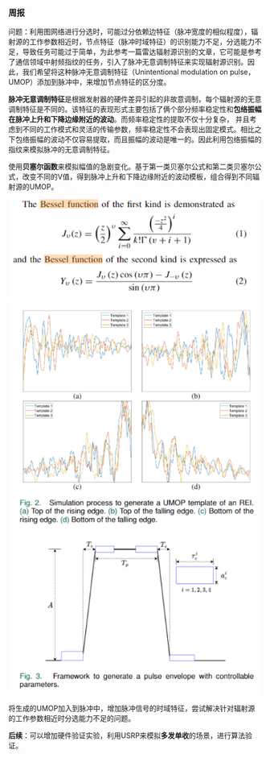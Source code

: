 ### 周报

问题：利用图网络进行分选时，可能过分依赖边特征（脉冲宽度的相似程度），辐射源的工作参数相近时，节点特征（脉冲时域特征）的识别能力不足，分选能力不足，导致任务可能过于简单，为此参考一篇雷达辐射源识别的文章，它可能是参考了通信领域中射频指纹的任务，引入了脉冲无意调制特征来实现辐射源识别。因此，我们希望将这种脉冲无意调制特征（Unintentional modulation on pulse，UMOP）添加到脉冲中，来增加节点特征的区分度。

**脉冲无意调制特征**是根据发射器的硬件差异引起的非故意调制，每个辐射源的无意调制特征是不同的。该特征的表现形式主要包括了俩个部分频率稳定性和**包络振幅在脉冲上升和下降边缘附近的波动**。而频率稳定性的提取不仅十分复杂， 并且考虑到不同的工作模式和灵活的传输参数，频率稳定性不会表现出固定模式。相比之下包络振幅的波动不仅容易提取，而且振幅的波动是唯一的。因此利用包络振幅的指纹来模拟脉冲的无意调制特征。

使用**贝塞尔函数**来模拟幅值的急剧变化。基于第一类贝塞尔公式和第二类贝塞尔公式，改变不同的V值，得到脉冲上升和下降边缘附近的波动模板，组合得到不同辐射源的UMOP。

<img src='1.png' width='600'>

<img src='2.png' width='500'>



将生成的UMOP加入到脉冲中，增加脉冲信号的时域特征，尝试解决针对辐射源的工作参数相近时分选能力不足的问题。

**后续**：可以增加硬件验证实验，利用USRP来模拟**多发单收**的场景，进行算法验证。



